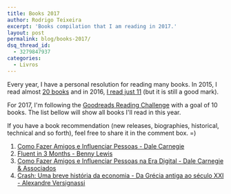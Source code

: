 ```yaml
---
title: Books 2017
author: Rodrigo Teixeira
excerpt: 'Books compilation that I am reading in 2017.'
layout: post
permalink: blog/books-2017/
dsq_thread_id:
  - 3279847937
categories:
  - Livros
---
```


Every year, I have a personal resolution for reading many books. In 2015, I read almost [20 books](/blog/livros-2015/) and in 2016, [I read just 11](/blog/livros-2016/) (but it is still a good mark). 

For 2017, I'm following the [Goodreads Reading Challenge](https://www.goodreads.com/) with a goal of 10 books. The list bellow will show all books I'll read in this year. 

If you have a book recommendation (new releases, biographies, historical, technical and so forth), feel free to share it in the comment box. =) 

1. [Como Fazer Amigos e Influenciar Pessoas -  Dale Carnegie](http://a.co/aCaW8VS)
2. [Fluent in 3 Months - Benny Lewis](http://amzn.eu/bE1hPUA)
3. [Como Fazer Amigos e Influenciar Pessoas na Era Digital - Dale Carnegie & Associados](http://a.co/aFx3oN8)
4. [Crash: Uma breve história da economia - Da Grécia antiga ao século XXI - Alexandre Versignassi](http://a.co/2vRyjqj)